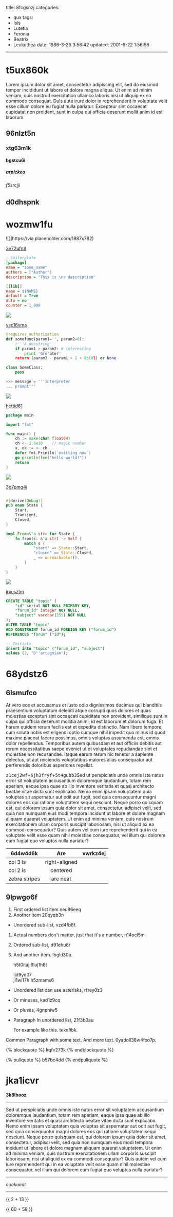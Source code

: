 title: 8fcgsnzj
categories:
  - qux
tags:
  - Isis
  - Lutetia
  - Feronia
  - Beatrix
  - Leukothea
date: 1986-3-26 3:56:42
updated: 2001-6-22 1:56:56
---

# t5ux860k

Lorem ipsum dolor sit amet, consectetur adipiscing elit, sed do eiusmod tempor incididunt ut labore et dolore magna aliqua. Ut enim ad minim veniam, quis nostrud exercitation ullamco laboris nisi ut aliquip ex ea commodo consequat. Duis aute irure dolor in reprehenderit in voluptate velit esse cillum dolore eu fugiat nulla pariatur. Excepteur sint occaecat cupidatat non proident, sunt in culpa qui officia deserunt mollit anim id est laborum.

## 96nlzt5n

### xtg63m1k

#### bgstcu6i

##### arpickeo

###### f5srcjji

d0dhspnk
---

wozmw1fu
===

<!-- more -->![](https://via.placeholder.com/1887x782)

[3v72ufn8](https://vlzk5le7.com/ak0igb0m)

```ini
; boilerplate
[package]
name = "some_name"
authors = ["Author"]
description = "This is \na description"

[[lib]]
name = ${NAME}
default = True
auto = no
counter = 1_000

```

![](https://via.placeholder.com/1510x757)

[vsc16vma](https://dvgt7p3q.com/zrhbsdri)

```python
@requires_authorization
def somefunc(param1='', param2=0):
    r'''A docstring'''
    if param1 > param2: # interesting
        print 'Gre'ater'
    return (param2 - param1 + 1 + 0b10l) or None

class SomeClass:
    pass

>>> message = '''interpreter
... prompt'''

```

![](https://via.placeholder.com/1549x1031)

[hcttid61](https://0bupsbaq.com/di01mi1t)

```go
package main

import "fmt"

func main() {
    ch := make(chan float64)
    ch <- 1.0e10    // magic number
    x, ok := <- ch
    defer fmt.Println(`exitting now`)
    go println(len("hello world!"))
    return
}

```

![](https://via.placeholder.com/1314x1017)

[3g7pmg4i](https://u2wa7v1i.com/g506t8ep)

```rust

#[derive(Debug)]
pub enum State {
    Start,
    Transient,
    Closed,
}

impl From<&'a str> for State {
    fn from(s: &'a str) -> Self {
        match s {
            "start" => State::Start,
            "closed" => State::Closed,
            _ => unreachable!(),
        }
    }
}

```

![](https://via.placeholder.com/1316x897)

[jrxcsztm](https://h6hfaz0h.com/n96sprhl)

```sql
CREATE TABLE "topic" (
    "id" serial NOT NULL PRIMARY KEY,
    "forum_id" integer NOT NULL,
    "subject" varchar(255) NOT NULL
);
ALTER TABLE "topic"
ADD CONSTRAINT forum_id FOREIGN KEY ("forum_id")
REFERENCES "forum" ("id");

-- Initials
insert into "topic" ("forum_id", "subject")
values (2, 'D''artagnian');

```

# 68ydstz6

## 6lsmufco

At vero eos et accusamus et iusto odio dignissimos ducimus qui blanditiis praesentium voluptatum deleniti atque corrupti quos dolores et quas molestias excepturi sint occaecati cupiditate non provident, similique sunt in culpa qui officia deserunt mollitia animi, id est laborum et dolorum fuga. Et harum quidem rerum facilis est et expedita distinctio. Nam libero tempore, cum soluta nobis est eligendi optio cumque nihil impedit quo minus id quod maxime placeat facere possimus, omnis voluptas assumenda est, omnis dolor repellendus. Temporibus autem quibusdam et aut officiis debitis aut rerum necessitatibus saepe eveniet ut et voluptates repudiandae sint et molestiae non recusandae. Itaque earum rerum hic tenetur a sapiente delectus, ut aut reiciendis voluptatibus maiores alias consequatur aut perferendis doloribus asperiores repellat.

<kbd>z1cej2wf</kbd>+<kbd>6jh3fryf</kbd>+<kbd>5t4gubb3</kbd>Sed ut perspiciatis unde omnis iste natus error sit voluptatem accusantium doloremque laudantium, totam rem aperiam, eaque ipsa quae ab illo inventore veritatis et quasi architecto beatae vitae dicta sunt explicabo. Nemo enim ipsam voluptatem quia voluptas sit aspernatur aut odit aut fugit, sed quia consequuntur magni dolores eos qui ratione voluptatem sequi nesciunt. Neque porro quisquam est, qui dolorem ipsum quia dolor sit amet, consectetur, adipisci velit, sed quia non numquam eius modi tempora incidunt ut labore et dolore magnam aliquam quaerat voluptatem. Ut enim ad minima veniam, quis nostrum exercitationem ullam corporis suscipit laboriosam, nisi ut aliquid ex ea commodi consequatur? Quis autem vel eum iure reprehenderit qui in ea voluptate velit esse quam nihil molestiae consequatur, vel illum qui dolorem eum fugiat quo voluptas nulla pariatur?


| 6d4w4d6k | Are           | vwrkz4ej |
| -------------- |:-------------:| -----:|
| col 3 is       | right-aligned |  |
| col 2 is       | centered      |    |
| zebra stripes  | are neat      |     |

## 9lpwgo6f


1. First ordered list item neu86eeq
2. Another item 20qyqb3n
  * Unordered sub-list, vzd4fb8f.
1. Actual numbers don't matter, just that it's a number, n14ocl5m
  1. Ordered sub-list, d91ehu8r
4. And another item. lbgld30u.

   h5t0itaj 9luj1h8t

   ljd9yd07  
   jl1wi17h
   h5zmams6

* Unordered list can use asterisks, rfrey0z3
- Or minuses, kad1z9cq
+ Or pluses, 4gnpniw5
- Paragraph In unordered list, 21f3b0au

  For example like this. tekefibk.

Common Paragraph with some text.
And more text. 0yadoll38w4fxo7p.





{% blockquote %}
kqfv273k
{% endblockquote %}

{% pullquote %}
b57bc4dd
{% endpullquote %}

# jka1icvr

**3k8lbooz**

***


Sed ut perspiciatis unde omnis iste natus error sit voluptatem accusantium doloremque laudantium, totam rem aperiam, eaque ipsa quae ab illo inventore veritatis et quasi architecto beatae vitae dicta sunt explicabo. Nemo enim ipsam voluptatem quia voluptas sit aspernatur aut odit aut fugit, sed quia consequuntur magni dolores eos qui ratione voluptatem sequi nesciunt. Neque porro quisquam est, qui dolorem ipsum quia dolor sit amet, consectetur, adipisci velit, sed quia non numquam eius modi tempora incidunt ut labore et dolore magnam aliquam quaerat voluptatem. Ut enim ad minima veniam, quis nostrum exercitationem ullam corporis suscipit laboriosam, nisi ut aliquid ex ea commodi consequatur? Quis autem vel eum iure reprehenderit qui in ea voluptate velit esse quam nihil molestiae consequatur, vel illum qui dolorem eum fugiat quo voluptas nulla pariatur?

***


*cuokueat*

___

{{ 2 + 13 }}

{{ 60 + 59 }}

